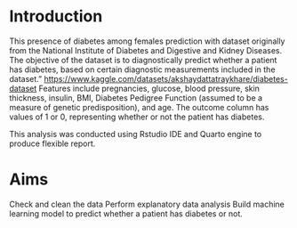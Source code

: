 # **Introduction**

This presence of diabetes among females prediction with dataset originally from the National Institute of Diabetes and Digestive and Kidney Diseases.
The objective of the dataset is to diagnostically predict whether a patient has diabetes, based on certain diagnostic measurements included in the dataset.” https://www.kaggle.com/datasets/akshaydattatraykhare/diabetes-dataset
Features include pregnancies, glucose, blood pressure, skin thickness, insulin, BMI, Diabetes Pedigree Function (assumed to be a measure of genetic predisposition), and age. The outcome column has values of 1 or 0, representing whether or not the patient has diabetes.

This analysis was conducted using Rstudio IDE and Quarto engine to produce flexible report.

# **Aims**
Check and clean the data
Perform explanatory data analysis
Build machine learning model to predict whether a patient has diabetes or not.
